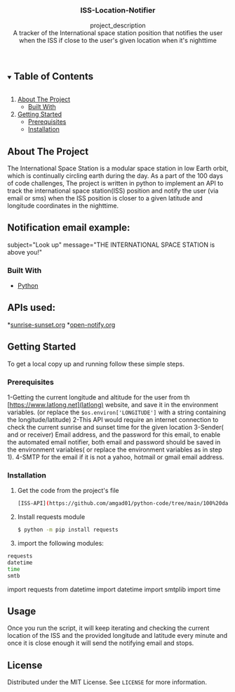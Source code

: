 <br />
<p align="center">

  <h3 align="center">ISS-Location-Notifier</h3>

  <p align="center">
    project_description
    <br />
A tracker of the International space station position that notifies the user when the ISS if close to the user's given location when it's nighttime 
   <br />
    <br />
  </p>



<!-- TABLE OF CONTENTS -->
<details open="open">
  <summary><h2 style="display: inline-block">Table of Contents</h2></summary>
  <ol>
    <li>
      <a href="#about-the-project">About The Project</a>
      <ul>
        <li><a href="#built-with">Built With</a></li>
      </ul>
    </li>
    <li>
      <a href="#getting-started">Getting Started</a>
      <ul>
        <li><a href="#prerequisites">Prerequisites</a></li>
        <li><a href="#installation">Installation</a></li>
      </ul>
    </li>
  </ol>
</details>



<!-- ABOUT THE PROJECT -->
## About The Project
The International Space Station is a modular space station in low Earth orbit, which is continually circling earth during the day.
As a part of the 100 days of code challenges, The project is written in python to implement an API to track the international space station(ISS) position and notify the user (via email or sms) when the ISS position is closer to a given latitude and longitude coordinates in the nighttime.
##  Notification email example:
 subject="Look up"
 message="THE INTERNATIONAL SPACE STATION is above you!"

### Built With
* [Python](Python)
## APIs used:
*[sunrise-sunset.org](https://api.sunrise-sunset.org/json)
*[open-notify.org](http://api.open-notify.org/iss-now.json)


<!-- GETTING STARTED -->
## Getting Started

To get a local copy up and running follow these simple steps.

### Prerequisites
1-Getting the current longitude and altitude for the user from th [https://www.latlong.net](latlong) website, and save it in the environment variables.
(or replace the    ```$os.environ['LONGITUDE']``` with a string containing the longitude/latitude)
2-This API would require an internet connection to check the current sunrise and sunset time for the given location
3-Sender( and or receiver) Email address, and the password for this email, to enable the automated email notifier, both email and password should be saved in the environment variables( or replace the environment  variables as in step 1).
4-SMTP for the email if it is not a yahoo, hotmail or gmail email address.

### Installation

1. Get the code from the project's file
   ```sh
   [ISS-API](https://github.com/amgad01/python-code/tree/main/100%20days%20of%20code/APIs%20(requests)/International-space-station-notifier-API)
   ```
2. Install requests module
   ```sh
   $ python -m pip install requests
   ```
2. import the following modules:
```sh
requests
datetime
time
smtb
```
   
import requests
from datetime import datetime
import smtplib
import time



<!-- USAGE EXAMPLES -->
## Usage
Once you run the script, it will keep  iterating and checking the current location of the ISS and the provided longitude and latitude every minute and once it is close enough it will send the notifying email and stops.




<!-- LICENSE -->
## License

Distributed under the MIT License. See `LICENSE` for more information.

